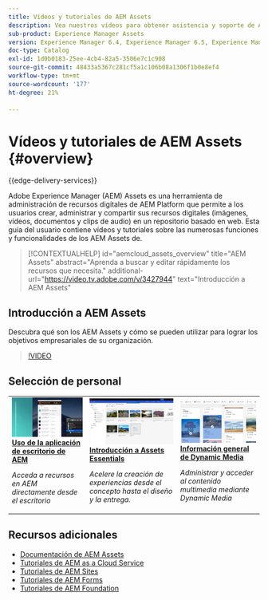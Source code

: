 ```yaml
---
title: Vídeos y tutoriales de AEM Assets
description: Vea nuestros vídeos para obtener asistencia y soporte de AEM Asset.
sub-product: Experience Manager Assets
version: Experience Manager 6.4, Experience Manager 6.5, Experience Manager as a Cloud Service
doc-type: Catalog
exl-id: 1d0b0183-25ee-4cb4-82a5-3506e7c1c908
source-git-commit: 48433a5367c281cf5a1c106b08a1306f1b0e8ef4
workflow-type: tm+mt
source-wordcount: '177'
ht-degree: 21%

---
```


# Vídeos y tutoriales de AEM Assets {#overview}

{{edge-delivery-services}}

Adobe Experience Manager (AEM) Assets es una herramienta de administración de recursos digitales de AEM Platform que permite a los usuarios crear, administrar y compartir sus recursos digitales (imágenes, vídeos, documentos y clips de audio) en un repositorio basado en web. Esta guía del usuario contiene vídeos y tutoriales sobre las numerosas funciones y funcionalidades de los AEM Assets de.

>[!CONTEXTUALHELP]
>id="aemcloud_assets_overview"
>title="AEM Assets"
>abstract="Aprenda a buscar y editar rápidamente los recursos que necesita."
>additional-url="https://video.tv.adobe.com/v/3427944" text="Introducción a AEM Assets"

## Introducción a AEM Assets

Descubra qué son los AEM Assets y cómo se pueden utilizar para lograr los objetivos empresariales de su organización.

>[!VIDEO](https://video.tv.adobe.com/v/3427944?learn=on)

<div id="recs-overview-body-1"></div>
<div id="recs-overview-body-2"></div>
<div id="recs-overview-body-3"></div>
<div id="recs-overview-body-4"></div>
<div id="recs-overview-body-5"></div>
<div id="recs-overview-body-6"></div>

<div id="staff-picks-section">

## Selección de personal

<table>
<td>
   <a href="./creative-workflows/aem-desktop-app.md">
   <img alt="Etiquetas inteligentes mejoradas" src="./assets/overview/desktop-app.png" />
   </a>
   <div>
      <a href="./creative-workflows/aem-desktop-app.md">
      <strong>Uso de la aplicación de escritorio de AEM</strong>
      </a>
   </div>
   <p>
      <em>Acceda a recursos en AEM directamente desde el escritorio</em>
   </p>
</td>
<td>
   <a href="../assets-essentials/overview.md">
   <img alt="AEM Assets Essentials" src="../assets-essentials/assets/overview/getting-started.png"/>
   </a>
   <div>
      <a href="../assets-essentials/overview.md">
      <strong>Introducción a Assets Essentials</strong>
      </a>
   </div>
   <p>
      <em>Acelere la creación de experiencias desde el concepto hasta el diseño y la entrega.</em>
   <p>
</td>
<td>
   <a href="./dynamic-media/dynamic-media-overview-feature-video-use.md">
   <img alt="Información general de Dynamic Media" src="./assets/overview/dynamic-media.png" />
   </a>
   <div>
      <a href="./dynamic-media/dynamic-media-overview-feature-video-use.md">
      <strong>Información general de Dynamic Media</strong>
      </a>
   </div>
   <p>
      <em>Administrar y acceder al contenido multimedia mediante Dynamic Media</em>
   <p>
</td>
</table>

</div>

## Recursos adicionales

* [Documentación de AEM Assets](https://experienceleague.adobe.com/docs/experience-manager-65/assets/home.html?lang=es)
* [Tutoriales de AEM as a Cloud Service](/help/cloud-service/overview.md)
* [Tutoriales de AEM Sites](/help/sites/overview.md)
* [Tutoriales de AEM Forms](/help/forms/overview.md)
* [Tutoriales de AEM Foundation](/help/foundation/overview.md)
